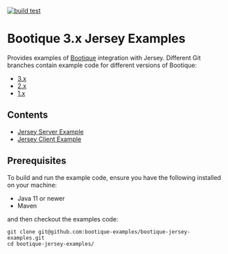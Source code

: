 [![build test](https://github.com/bootique-examples/bootique-jersey-examples/actions/workflows/verify.yml/badge.svg)](https://github.com/bootique-examples/bootique-jersey-examples/actions/workflows/verify.yml)

# Bootique 3.x Jersey Examples 

Provides examples of [Bootique](https://bootique.io) integration with Jersey. Different Git branches contain example code for different versions of Bootique:

* [3.x](https://github.com/bootique-examples/bootique-jersey-examples/tree/3.x)
* [2.x](https://github.com/bootique-examples/bootique-jersey-examples/tree/2.x)
* [1.x](https://github.com/bootique-examples/bootique-jersey-examples/tree/1.x)

## Contents

* [Jersey Server Example](jersey-server-example/)
* [Jersey Client Example](jersey-client-example/)

## Prerequisites

To build and run the example code, ensure you have the following installed on your machine:

* Java 11 or newer
* Maven

and then checkout the examples code:
```
git clone git@github.com:bootique-examples/bootique-jersey-examples.git
cd bootique-jersey-examples/
```

